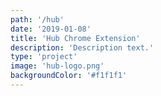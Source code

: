 ```yaml
---
path: '/hub'
date: '2019-01-08'
title: 'Hub Chrome Extension'
description: 'Description text.'
type: 'project'
image: 'hub-logo.png'
backgroundColor: '#f1f1f1'
---
```



